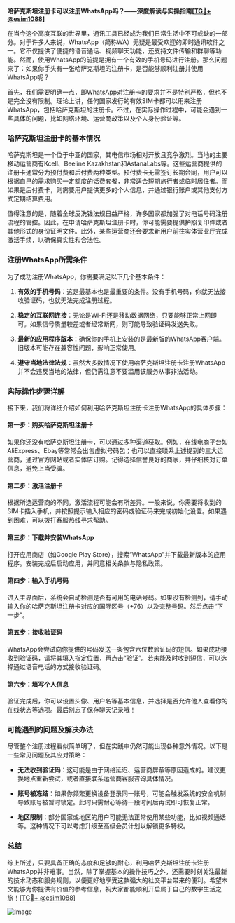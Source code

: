 **哈萨克斯坦注册卡可以注册WhatsApp吗？——深度解读与实操指南[[TG💪+ @esim1088](https://t.me/s/esim1088)]**

在当今这个高度互联的世界里，通讯工具已经成为我们日常生活中不可或缺的一部分。对于许多人来说，WhatsApp（简称WA）无疑是最受欢迎的即时通讯软件之一。它不仅提供了便捷的语音通话、视频聊天功能，还支持文件传输和群聊等功能。然而，使用WhatsApp的前提是拥有一个有效的手机号码进行注册。那么问题来了：如果你手头有一张哈萨克斯坦的注册卡，是否能够顺利注册并使用WhatsApp呢？

首先，我们需要明确一点，即WhatsApp对注册卡的要求并不是特别严格，但也不是完全没有限制。理论上讲，任何国家发行的有效SIM卡都可以用来注册WhatsApp，包括哈萨克斯坦的注册卡。不过，在实际操作过程中，可能会遇到一些具体的问题，比如网络环境、运营商政策以及个人身份验证等。

### 哈萨克斯坦注册卡的基本情况

哈萨克斯坦是一个位于中亚的国家，其电信市场相对开放且竞争激烈。当地的主要移动运营商有Kcell、Beeline Kazakhstan和AstanaLabs等。这些运营商提供的注册卡通常分为预付费和后付费两种类型。预付费卡无需签订长期合同，用户可以根据自己的需求购买一定额度的话费套餐，非常适合短期旅行者或临时居住者。而如果是后付费卡，则需要用户提供更多的个人信息，并通过银行账户或其他支付方式定期结算费用。

值得注意的是，随着全球反洗钱法规日益严格，许多国家都加强了对电话号码注册流程的管控。因此，在申请哈萨克斯坦注册卡时，你可能需要提供护照复印件或者其他形式的身份证明文件。此外，某些运营商还会要求新用户前往实体营业厅完成激活手续，以确保真实性和合法性。

### 注册WhatsApp所需条件

为了成功注册WhatsApp，你需要满足以下几个基本条件：

1. **有效的手机号码**：这是最基本也是最重要的条件。没有手机号码，你就无法接收验证码，也就无法完成注册过程。
   
2. **稳定的互联网连接**：无论是Wi-Fi还是移动数据网络，只要能够正常上网即可。如果信号质量较差或者经常断网，则可能导致验证码发送失败。

3. **最新的应用程序版本**：确保你的手机上安装的是最新版的WhatsApp客户端。旧版本可能存在兼容性问题，影响正常使用。

4. **遵守当地法律法规**：虽然大多数情况下使用哈萨克斯坦注册卡注册WhatsApp并不会违反当地的法律，但仍需注意不要滥用该服务从事非法活动。

### 实际操作步骤详解

接下来，我们将详细介绍如何利用哈萨克斯坦注册卡注册WhatsApp的具体步骤：

#### 第一步：购买哈萨克斯坦注册卡
如果你还没有哈萨克斯坦注册卡，可以通过多种渠道获取。例如，在线电商平台如AliExpress、Ebay等常常会出售虚拟号码包；也可以直接联系上述提到的三大运营商，通过官方网站或者实体店订购。记得选择信誉良好的商家，并仔细核对订单信息，避免上当受骗。

#### 第二步：激活注册卡
根据所选运营商的不同，激活流程可能会有所差异。一般来说，你需要将收到的SIM卡插入手机，并按照提示输入相应的密码或验证码来完成初始化设置。如果遇到困难，可以拨打客服热线寻求帮助。

#### 第三步：下载并安装WhatsApp
打开应用商店（如Google Play Store），搜索“WhatsApp”并下载最新版本的应用程序。安装完成后启动应用，并同意相关条款与隐私政策。

#### 第四步：输入手机号码
进入主界面后，系统会自动检测是否有可用的电话号码。如果没有检测到，请手动输入你的哈萨克斯坦注册卡对应的国际区号（+76）以及完整号码。然后点击“下一步”。

#### 第五步：接收验证码
WhatsApp会尝试向你提供的号码发送一条包含六位数验证码的短信。如果成功接收到验证码，请将其填入指定位置，再点击“验证”。若未能及时收到短信，可以选择通过语音电话的方式接收验证码。

#### 第六步：填写个人信息
验证完成后，你可以设置头像、用户名等基本信息，并选择是否允许他人查看你的在线状态等选项。最后别忘了保存聊天记录哦！

### 可能遇到的问题及解决办法

尽管整个注册过程看似简单明了，但在实践中仍然可能出现各种意外情况。以下是一些常见问题及其应对策略：

- **无法收到验证码**：这可能是由于网络延迟、运营商屏蔽等原因造成的。建议更换地点重新尝试，或者直接联系运营商客服咨询具体情况。
  
- **账号被冻结**：如果你频繁更换设备登录同一账号，可能会触发系统的安全机制导致账号被暂时锁定。此时只需耐心等待一段时间后再试即可恢复正常。

- **地区限制**：部分国家或地区的用户可能无法正常使用某些功能，比如视频通话等。这种情况下可以考虑升级至高级会员计划以解锁更多特权。

### 总结

综上所述，只要具备正确的态度和足够的耐心，利用哈萨克斯坦注册卡注册WhatsApp并非难事。当然，除了掌握基本的操作技巧之外，还需要时刻关注最新的技术动态和服务规则，以便更好地享受这款强大的社交平台带来的便利。希望本文能够为你提供有价值的参考信息，祝大家都能顺利开启属于自己的数字生活之旅！[[TG💪+ @esim1088](https://t.me/s/esim1088)] 

![Image](https://i.postimg.cc/4NQfJmqS/Snipaste-2025-05-13-00-14-12.png)
